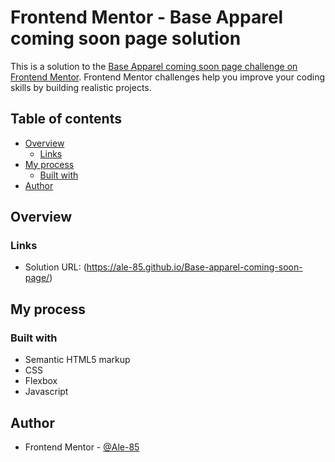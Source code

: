 # Frontend Mentor - Base Apparel coming soon page solution

This is a solution to the [Base Apparel coming soon page challenge on Frontend Mentor](https://www.frontendmentor.io/challenges/base-apparel-coming-soon-page-5d46b47f8db8a7063f9331a0). Frontend Mentor challenges help you improve your coding skills by building realistic projects.

## Table of contents

- [Overview](#overview)
  - [Links](#links)
- [My process](#my-process)
  - [Built with](#built-with)
- [Author](#author)

## Overview

### Links

- Solution URL: (https://ale-85.github.io/Base-apparel-coming-soon-page/)

## My process

### Built with

- Semantic HTML5 markup
- CSS
- Flexbox
- Javascript

## Author

- Frontend Mentor - [@Ale-85](https://www.frontendmentor.io/profile/Ale-85)
